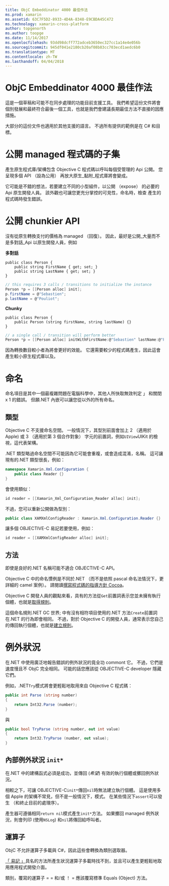 ```yaml
---
title: ObjC Embeddinator 4000 最佳作法
ms.prod: xamarin
ms.assetid: 63C7F5D2-8933-4D4A-8348-E9CBDA45C472
ms.technology: xamarin-cross-platform
author: topgenorth
ms.author: toopge
ms.date: 11/14/2017
ms.openlocfilehash: 93dd98dcff772adceb3650ec327cc1a14e4e056b
ms.sourcegitcommit: 945df041e2180cb20af08b83cc703ecd1aedc6b0
ms.translationtype: MT
ms.contentlocale: zh-TW
ms.lasthandoff: 04/04/2018
---
```

# <a name="embeddinator-4000-best-practices-for-objc"></a>ObjC Embeddinator 4000 最佳作法

這是一個草稿和可能不在同步處理的功能目前支援工具。 我們希望這份文件將會個別發展和最終符合最後一個工具，也就是我們會建議長期最佳方法不直接的因應措施。

大部分的這份文件也適用於其他支援的語言。 不過所有提供的範例是在 C# 和目標。


# <a name="exposing-a-subset-of-the-managed-code"></a>公開 managed 程式碼的子集

產生原生程式庫/架構包含 Objective C 程式碼以呼叫每個受管理的 Api 公開。 您呈現多個 API （設為公用） 再放大原生_黏附_程式庫將會變成。

它可能是不錯的想法，若要建立不同的小型組件，以公開 （expose） 的必要的 Api 原生開發人員。 該外觀也可讓您更充分掌控的可見性，命名時，檢查 產生的程式碼時發生錯誤。


# <a name="exposing-a-chunkier-api"></a>公開 chunkier API

沒有從原生轉換支付的價格為 managed （回復）。 因此，最好是公開_大量而不是多對話_Api 以原生開發人員，例如

**多對話**
```
public class Person {
    public string FirstName { get; set; }
    public string LastName { get; set; }
}
```

```csharp
// this requires 3 calls / transitions to initialize the instance
Person *p = [[Person alloc] init];
p.firstName = @"Sebastien";
p.lastName = @"Pouliot";
```

**Chunky**
```
public class Person {
    public Person (string firstName, string lastName) {}
}
```

```csharp
// a single call / transition will perform better
Person *p = [[Person alloc] initWithFirstName:@"Sebastien" lastName:@"Pouliot"];
```

因為轉換數目較小者為將會更好的效能。 它還需要較少的程式碼產生，因此這會產生較小原生程式庫以及。


# <a name="naming"></a>命名

命名項目是其中一個最複雜問題在電腦科學中，其他人所快取無效判定 」 和關閉 x 1 的錯誤。 但願.NET 內嵌可以讓您從以外的所有命名。

## <a name="types"></a>類型

Objective C 不支援命名空間。 一般情況下，其型別前面會加上 2 （適用於 Apple) 或 3 （適用於第 3 個合作對象） 字元的前置詞，例如`UIView`UIKit 的檢視，這代表架構。

.NET 類型略過命名空間不可能因為它可能會重複，或會造成混淆，名稱。 這可讓現有的.NET 類型很長，例如：

```csharp
namespace Xamarin.Xml.Configuration {
    public class Reader {}
}
```

會使用類似：

```csharp
id reader = [[Xamarin_Xml_Configuration_Reader alloc] init];
```

不過，您可以重新公開做為型別：

```csharp
public class XAMXmlConfigReader : Xamarin.Xml.Configuration.Reader {}
```

讓多個 OBJECTIVE-C 易記若要使用，例如：

```csharp
id reader = [[XAMXmlConfigReader alloc] init];
```

## <a name="methods"></a>方法

即使是良好的.NET 名稱可能不適合 OBJECTIVE-C API。

Objective C 中的命名慣例是不同於.NET （而不是依照 pascal 命名法情況下，更詳細的 camel 案例）。
請閱讀[撰寫程式碼的指導方針 Cocoa](https://developer.apple.com/library/content/documentation/Cocoa/Conceptual/CodingGuidelines/Articles/NamingMethods.html#//apple_ref/doc/uid/20001282-BCIGIJJF)。

Objective C 開發人員的觀點來看，具有的方法從`Get`前置詞表示您並未擁有執行個體，也就是[取得規則](https://developer.apple.com/library/content/documentation/CoreFoundation/Conceptual/CFMemoryMgmt/Concepts/Ownership.html#//apple_ref/doc/uid/20001148-SW1)。

這個命名規則.NET GC 世界; 中有沒有相符項目使用的.NET 方法`Create`前置詞在.NET 的行為即會相同。 不過，對於 Objective C 的開發人員，通常表示您自己的傳回執行個體，也就是[建立規則](https://developer.apple.com/library/content/documentation/CoreFoundation/Conceptual/CFMemoryMgmt/Concepts/Ownership.html#//apple_ref/doc/uid/20001148-103029)。

# <a name="exceptions"></a>例外狀況

在.NET 中使用廣泛地報告錯誤的例外狀況的竟全功 commont 它。 不過，它們是速度慢且不 ObjC 完全相同。 可能的話您應該從 OBJECTIVE-C developer 隱藏它們。

例如，.NET`Try`模式將會更輕鬆地取用來自 Objective C 程式碼：

```csharp
public int Parse (string number)
{
    return Int32.Parse (number);
}
```

與

```csharp
public bool TryParse (string number, out int value)
{
    return Int32.TryParse (number, out value);
}
```

## <a name="exceptions-inside-init"></a>內部例外狀況 `init*`

在.NET 中的建構函式必須是成功，並傳回 (_希望_) 有效的執行個體或擲回例外狀況。

相較之下，可讓 OBJECTIVE-C`init*`傳回`nil`時無法建立執行個體。 這是使用多個 Apple 的架構不常見，但不是一般情況下，模式。 在某些情況下`assert`可以發生 （和終止目前的處理序）。

產生器可遵循相同`return nil`模式產生`init*`方法。 如果擲回 managed 例外狀況，則會列印 (使用`NSLog`) 和`nil`將傳回給呼叫者。

## <a name="operators"></a>運算子

ObjC 不允許運算子多載與 C#，因此這些會轉換為類別選取器。

[「 易記 」](https://msdn.microsoft.com/en-us/library/ms229032(v=vs.110).aspx)具名的方法所產生狀況運算子多載時找不到，並且可以產生更輕鬆地取用應用程式開發介面。

類別，覆寫的運算子 = = 和/或 ！ = 應該覆寫標準 Equals (Object) 方法。
